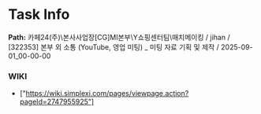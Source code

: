 # Task Info

**Path:** 카페24(주)\본사사업장\[CG]MI본부\Y쇼핑센터팀\매치메이킹 / jihan / [322353] 본부 외 소통 (YouTube, 영업 미팅) _ 미팅 자료 기획 및 제작 / 2025-09-01_00-00-00

### WIKI
- ["https://wiki.simplexi.com/pages/viewpage.action?pageId=2747955925"]

